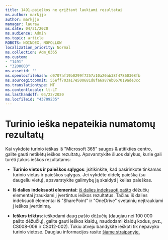 ```yaml
---
title: 1491-paieškos ne grįžtant laukiami rezultatai
ms.author: markjjo
author: markjjo
manager: lauraw
ms.date: 04/21/2020
ms.audience: Admin
ms.topic: article
ROBOTS: NOINDEX, NOFOLLOW
localization_priority: Normal
ms.collection: Adm_O365
ms.custom:
- "1491"
- "3200003"
ms.assetid: ''
ms.openlocfilehash: d0707af19b0299f7257a10a20ab38f47860308fb
ms.sourcegitcommit: 55eff703a17e500681d8fa6a87eb067019ade3cc
ms.translationtype: MT
ms.contentlocale: lt-LT
ms.lasthandoff: 04/22/2020
ms.locfileid: "43709235"
---
```

# <a name="content-search-not-returning-expected-results"></a>Turinio ieška nepateikia numatomų rezultatų

Kai vykdote turinio ieškas iš "Microsoft 365" saugos & atitikties centro, galite gauti netikėtų ieškos rezultatų. Apsvarstykite šiuos dalykus, kurie gali turėti įtakos ieškos rezultatams:

- **Turinio vietos ir paieškos sąlygos**: įsitikinkite, kad pasirinkote tinkamas turinio vietas ir paieškos sąlygas. Jei vykdėte didelę paiešką (su daugeliu vietų), apsvarstykite galimybę ją skaidyti į kelias paieškas.

- **Iš dalies indeksuoti elementai:** [iš dalies indeksuoti pašto](https://docs.microsoft.com/office365/securitycompliance/partially-indexed-items-in-content-search) dėžučių elementai įtraukiami į įvertintus ieškos rezultatus. Tačiau iš dalies indeksuoti elementai iš "SharePoint" ir "OneDrive" svetainių neįtraukiami į ieškos įvertinimą.

- **Ieškos triktys**: ieškodami daug pašto dėžučių (daugiau nei 100 000 pašto dėžučių), galite gauti ieškos klaidų, naudodami klaidų kodus, pvz., CS008-009 ir CS012-002). Tokiu atveju bandykite ieškoti tik nepavyko turinio vietose. Daugiau informacijos rasite [šiame straipsnyje.](https://docs.microsoft.com/office365/securitycompliance/retry-failed-content-search)
